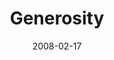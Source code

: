 ---
layout: message
category: message
series: "Consumed"
title: "Generosity"
date: 2008-02-17
audio-description: ""
audio: "http://s3.amazonaws.com/crossroadsaudiomessages/Consumed_2_Gratitude_02-17-08_Tome_webaudio.mp3"
audio-title: "Consumed (Week Two)"
audio-duration: "49&#58;44"
video-description: "This week we're focusing on how generosity frees us. "
video-title: "Consumed (Week Two)"
video: "http://s3.amazonaws.com/crossroadsvideomessages/consumed2.mp4"
video-poster: "https://www.crossroads.net/uploadedfiles/consumed2.jpg"
---